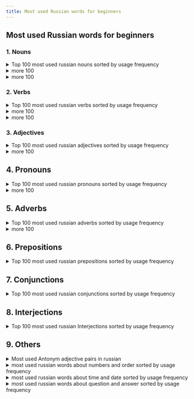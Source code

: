 ```yaml
---
title: Most used Russian words for beginners
---
```


## Most used Russian words for beginners

### 1. Nouns

<details>
  <summary>Top 100 most used russian nouns sorted by usage frequency</summary>
  <p>


1. человек (person)

2. время (time)

3. год (year)

4. дело (matter, business)

5. жизнь (life)

6. день (day)

7. работа (work, job)

8. слово (word)

9. место (place, location)

10. время года (season)

11. сторона (side)

12. вопрос (question)

13. дом (house, home)

14. рука (hand)

15. страна (country)

16. мир (world, peace)

17. глаз (eye)

18. ребенок (child)

19. женщина (woman)

20. точка (point, dot)

21. вещь (thing, object)

22. комната (room)

23. мать (mother)

24. история (history, story)

25. отец (father)

26. вода (water)

27. нога (leg, foot)

28. голова (head)

29. название (name, title)

30. право (right, law)

31. дорога (road, way)

32. месяц (month)

33. свет (light)

34. группа (group)

35. речь (speech, language)

36. земля (earth, land)

37. пора (time, season)

38. ряд (row, line)

39. сердце (heart)

40. решение (decision, solution)

41. возможность (possibility, opportunity)

42. город (city, town)

43. начало (beginning, start)

44. порядок (order, arrangement)

45. душа (soul)

46. знание (knowledge)

47. идея (idea)

48. путь (way, path)

49. качество (quality)

50. момент (moment, point in time)

51. связь (connection, communication)

52. здание (building)

53. мужчина (man)

54. процесс (process)

55. улица (street)

56. цель (goal, objective)

57. положение (position, situation)

58. девушка (girl)

59. газета (newspaper)

60. кровь (blood)

61. занятие (lesson, occupation)

62. уровень (level)

63. час (hour)

64. событие (event)

65. глава (chapter, head)

66. здоровье (health)

67. документ (document)

68. состояние (state, condition)

69. описание (description)

70. руководитель (leader, manager)

71. врач (doctor)

72. письмо (letter)

73. пример (example)

74. вид (kind, type)

75. поле (field)

76. наука (science)

77. материал (material, substance)

78. звук (sound)

79. музыка (music)

80. угол (angle, corner)

81. граница (border, boundary)

82. организация (organization)

83. регистрация (registration)

84. растение (plant)

85. смысл (meaning, sense)

86. суд (court)

87. рынок (market)

88. культура (culture)

89. центр (center)

90. экономика (economy)

91. тело (body)

92. труд (labor, work)

93. свобода (freedom)

94. здание (construction, building)

95. капитал (capital)

96. герой (hero)

97. стол (table)

98. планета (planet)

99. оружие (weapon)

100. матч (match)

  </p>
</details>


<details>
  <summary>more 100</summary>
  <p>


101. масса (mass, weight)

102. победа (victory, win)

103. гость (guest)

104. доллар (dollar)

105. экран (screen)

106. голос (voice)

107. курс (course, rate)

108. дурак (fool)

109. гора (mountain)

110. побег (escape, breakout)

111. зуб (tooth)

112. камень (stone)

113. стена (wall)

114. океан (ocean)

115. лес (forest, woods)

116. рубль (ruble)

117. карман (pocket)

118. красота (beauty)

119. плечо (shoulder)

120. ресторан (restaurant)

121. кровать (bed)

122. песня (song)

123. государство (state, government)

124. щека (cheek)

125. кровля (roof)

126. шанс (chance, opportunity)

127. парень (guy, lad)

128. мечта (dream)

129. бок (side, flank)

130. рассказ (story, tale)

131. платье (dress)

132. сестра (sister)

133. крыша (roof)

134. копия (copy)

135. кот (cat)

136. армия (army)

137. взгляд (look, glance)

138. погода (weather)

139. кредит (credit)

140. кофе (coffee)

141. тема (theme, topic)

142. длина (length)

143. кабель (cable)

144. знак (sign, symbol)

145. телефон (telephone, phone)

146. растение (plant)

147. участок (plot, land plot)

148. ящик (box, drawer)

149. бумага (paper)

150. банк (bank)

151. лист (sheet, leaf)

152. река (river)

153. музей (museum)

154. костюм (suit)

155. механизм (mechanism)

156. удовольствие (pleasure, enjoyment)

157. белок (protein)

158. генерал (general)

159. куст (bush)

160. книжка (booklet, small book)

161. здоровье (health)

162. показатель (indicator)

163. кресло (chair)

164. ветер (wind)

165. главное (main thing, essential)

166. танк (tank)

167. грудь (chest, breast)

168. медведь (bear)

169. здание (building)

170. собака (dog)

171. хозяин (owner, master)

172. судьба (fate, destiny)

173. краска (paint)

174. ковер (carpet, rug)

175. доктор (doctor)

176. нос (nose)

177. труба (pipe, tube)

178. кухня (kitchen)

179. знакомый (acquaintance, familiar person)

180. лампа (lamp)

181. кинотеатр (cinema, movie theater)

182. бизнес (business)

183. площадь (square)

184. песок (sand)

185. газ (gas)

186. металл (metal)

187. реставрация (restoration)

188. пленка (film, tape)

189. победитель (winner, victor)

190. портрет (portrait)

191. карта (map, card)

192. магазин (shop, store)

193. режим (mode, regime)

194. кровотечение (bleeding)

195. реклама (advertisement, ad)

196. кисть (brush, hand)

197. воспоминание (memory, remembrance)

198. сигарета (cigarette)

199. попытка (attempt, try)

200. корм (feed, food)

  </p>
</details>

<details>
  <summary>more 100</summary>
  <p>


201. проблема (problem)

202. птица (bird)

203. трубка (tube, pipe)

204. молоко (milk)

205. план (plan)

206. трава (grass)

207. грязь (dirt, mud)

208. концерт (concert)

209. гараж (garage)

210. лодка (boat)

211. взрыв (explosion)

212. бой (fight, battle)

213. занавес (curtain)

214. касание (touch)

215. кисточка (brush, small brush)

216. подсказка (hint, clue)

217. рыба (fish)

218. корпус (body, hull)

219. крыло (wing)

220. толпа (crowd)

221. линия (line)

222. метр (meter)

223. ветка (branch)

224. лето (summer)

225. кресли (crystal)

226. пистолет (pistol, gun)

227. колено (knee)

228. бабушка (grandmother)

229. баня (bathhouse, sauna)

230. бассейн (pool)

231. природа (nature)

232. давление (pressure)

233. желание (desire, wish)

234. вечер (evening)

235. масло (oil, butter)

236. палец (finger, toe)

237. угроза (threat)

238. знакомство (acquaintance, meeting)

239. летчик (pilot)

240. тайна (mystery, secret)

241. металлик (metallic)

242. золото (gold)

243. капитан (captain)

244. ящерица (lizard)

245. ночь (night)

246. дача (country house, dacha)

247. воздух (air)

248. зима (winter)

249. зерно (grain)

250. рубашка (shirt)

251. свинья (pig)

252. дама (lady)

253. учитель (teacher)

254. камера (camera, chamber)

255. мотоцикл (motorcycle)

256. вода (vodka)

257. пиво (beer)

258. рождение (birth)

259. реставратор (restorer)

260. гриб (mushroom)

261. яблоко (apple)

262. диск (disk)

263. плот (raft)

264. память (memory)

265. лапа (paw)

266. головоломка (puzzle)

267. снег (snow)

268. стул (chair)

269. губа (lip)

270. нора (burrow, den)

271. театр (theater)

272. микрофон (microphone)

273. лосось (salmon)

274. территория (territory)

275. жилье (housing, accommodation)

276. пища (food, nourishment)

277. сезон (season)

278. кровать (bed)

279. балкон (balcony)

280. груз (load, cargo)

281. маршрут (route)

282. средство (means, remedy)

283. муравей (ant)

284. деньги (money)

285. заяц (hare)

286. крест (cross)

287. полоса (strip, band)

288. период (period)

289. молния (lightning)

290. девочка (little girl)

291. пшеница (wheat)

292. крючок (hook)

293. крепость (fortress, stronghold)

294. стекло (glass)

295. дух (spirit)

296. пуля (bullet)

297. солнце (sun)

298. железо (iron)

299. чемодан (suitcase)

300. дым (smoke)

  </p>
</details>

### 2. Verbs

<details>
  <summary>Top 100 most used russian verbs sorted by usage frequency</summary>
  <p>


1. быть (to be)

2. иметь (to have)

3. делать (to do, to make)

4. говорить (to speak, to say)

5. знать (to know)

6. стать (to become)

7. видеть (to see)

8. думать (to think)

9. жить (to live)

10. работать (to work)

11. дать (to give)

12. любить (to love)

13. пойти (to go)

14. обеспечивать (to provide)

15. сделать (to do, to make)

16. чувствовать (to feel)

17. понимать (to understand)

18. оставаться (to remain)

19. решить (to solve, to decide)

20. получить (to receive, to get)

21. начать (to start, to begin)

22. стоить (to cost)

23. прийти (to come)

24. играть (to play)

25. продавать (to sell)

26. смотреть (to watch, to look)

27. показывать (to show)

28. ждать (to wait)

29. спросить (to ask)

30. узнать (to find out, to learn)

31. открыть (to open)

32. заниматься (to be engaged in, to deal with)

33. вести (to lead, to conduct)

34. ехать (to go, to ride)

35. готовить (to cook, to prepare)

36. считать (to count, to consider)

37. помочь (to help)

38. писать (to write)

39. вернуться (to return)

40. слышать (to hear)

41. забыть (to forget)

42. уходить (to leave, to go away)

43. изменить (to change)

44. брать (to take)

45. подумать (to think)

46. описывать (to describe)

47. сказать (to say, to tell)

48. принимать (to take, to accept)

49. сидеть (to sit)

50. учиться (to study, to learn)

51. работать (to work)

52. входить (to enter)

53. остановить (to stop)

54. вспомнить (to remember)

55. выйти (to go out, to exit)

56. увидеть (to see)

57. закончить (to finish, to complete)

58. планировать (to plan)

59. устанавливать (to install, to set up)

60. улыбаться (to smile)

61. позволять (to allow, to permit)

62. рассказывать (to tell, to narrate)

63. общаться (to communicate, to socialize)

64. убить (to kill)

65. взять (to take)

66. звонить (to call, to ring)

67. служить (to serve)

68. гулять (to walk, to stroll)

69. встретить (to meet)

70. участвовать (to participate)

71. лежать (to lie)

72. удаться (to succeed)

73. возникать (to arise, to appear)

74. действовать (to act)

75. написать (to write)

76. снимать (to remove, to take off)

77. представлять (to represent)

78. нравиться (to like)

79. выглядеть (to look, to appear)

80. читать (to read)

81. узнавать (to recognize, to identify)

82. привести (to lead, to bring)

83. пройти (to pass, to go through)

84. летать (to fly)

85. держать (to hold)

86. приобретать (to acquire, to obtain)

87. готовиться (to prepare, to get ready)

88. подходить (to approach, to fit)

89. состоять (to consist, to be composed)

90. приняться (to undertake, to start)

91. подниматься (to rise, to go up)

92. включать (to include, to turn on)

93. приходиться (to happen, to occur)

94. обрабатывать (to process, to treat)

95. проходить (to pass, to go through)

96. определять (to determine, to define)

97. собираться (to gather, to plan to do something)

98. помнить (to remember)

99. вести себя (to behave)

100. улучшать (to improve)

  </p>
</details>

<details>
  <summary>more 100</summary>
  <p>


101. бежать (to run)

102. найти (to find)

103. пить (to drink)

104. принести (to bring)

105. попробовать (to try)

106. оставить (to leave)

107. продолжать (to continue)

108. действительно (to be really, actually)

109. рассматривать (to consider, to examine)

110. понять (to understand)

111. растут (to grow)

112. спать (to sleep)

113. интересоваться (to be interested in)

114. выражать (to express)

115. пробовать (to taste, to try)

116. описать (to describe)

117. отвечать (to answer, to reply)

118. смотреться (to look, to appear)

119. стараться (to try hard, to make an effort)

120. привыкнуть (to get used to)

121. охватывать (to cover, to embrace)

122. пропустить (to miss, to skip)

123. терять (to lose)

124. смеяться (to laugh)

125. обращаться (to address, to appeal)

126. позволить (to allow, to permit)

127. учить (to teach)

128. обнаружить (to discover, to find out)

129. просить (to ask for, to request)

130. соответствовать (to correspond, to match)

131. включить (to turn on)

132. следить (to follow, to keep track of)

133. направить (to direct, to send)

134. считаться (to be considered, to be regarded as)

135. пропадать (to disappear, to vanish)

136. покупать (to buy)

137. появляться (to appear, to show up)

138. развиваться (to develop, to evolve)

139. посмотреть (to watch, to see)

140. поставить (to put, to place)

141. обеспечиваться (to be provided, to be ensured)

142. отметить (to note, to mark)

143. ударить (to hit, to strike)

144. запомнить (to memorize, to remember)

145. превратиться (to turn into, to transform)

146. образовываться (to form, to be formed)

147. превосходить (to exceed, to surpass)

148. относиться (to relate to, to have to do with)

149. зависеть (to depend)

150. приводить (to lead, to bring)

151. приступить (to start, to begin)

152. обладать (to possess, to have)

153. поддерживать (to support, to maintain)

154. показать (to show)

155. сниматься (to act, to be filmed)

156. возникнуть (to arise, to appear)

157. обеспечивают (to provide, to ensure)

158. описываться (to be described)

159. заключаться (to consist in, to be based on)

160. использоваться (to be used, to be employed)

161. договориться (to agree, to make an agreement)

162. посетить (to visit)

163. применять (to apply, to use)

164. поднимать (to raise, to lift)

165. пройти (to pass, to go through)

166. обратиться (to turn to, to apply to)

167. увеличиваться (to increase)

168. располагать (to have, to dispose)

169. влиять (to influence)

170. включаться (to be included, to turn on)

171. приступать (to begin, to start)

172. дождаться (to wait for, to hold out for)

173. добиться (to achieve, to attain)

174. принадлежать (to belong)

175. сравнивать (to compare)

176. вынести (to take out, to carry away)

177. прибыть (to arrive)

178. забрать (to take away, to pick up)

179. воспользоваться (to use, to take advantage of)

180. охватить (to cover, to embrace)

181. выделить (to allocate, to separate)

182. присутствовать (to be present)

183. проверить (to check, to verify)

184. установиться (to settle, to establish)

185. продолжаться (to continue)

186. изучать (to study, to learn)

187. расположиться (to be located, to settle down)

188. разговаривать (to talk, to converse)

189. занимать (to occupy, to take)

190. устраивать (to arrange, to organize)

191. приниматься (to undertake, to start)

192. охотиться (to hunt)

193. добраться (to reach, to get to)

194. связываться (to connect, to communicate)

195. держаться (to hold on, to cling to)

196. страдать (to suffer)

197. распределить (to distribute, to allocate)

198. решать (to solve, to decide)

199. собирать (to collect, to gather)

200. обрабатывать (to process, to treat)

  </p>
</details>

<details>
  <summary>more 100</summary>
  <p>


201. вырабатывать (to develop, to produce)

202. покрыть (to cover)

203. завершить (to finish, to complete)

204. оставлять (to leave behind)

205. доказать (to prove)

206. обеспечить (to provide, to ensure)

207. присоединиться (to join, to become a member of)

208. уделять (to dedicate, to give)

209. возобновить (to renew, to resume)

210. сопровождать (to accompany)

211. приготовить (to prepare)

212. достигать (to achieve, to reach)

213. убедиться (to make sure, to verify)

214. происходить (to happen, to occur)

215. участвовать (to participate)

216. отличаться (to differ, to be distinguished by)

217. возникать (to arise, to appear)

218. проходить (to pass, to go through)

219. почувствовать (to feel)

220. возможно (possibly, perhaps)

221. получиться (to turn out, to succeed)

222. находиться (to be located, to be found)

223. разработать (to develop, to work out)

224. выступать (to perform, to act)

225. улучшить (to improve, to enhance)

226. вести (to lead, to conduct)

227. сделаться (to become, to get)

228. измерить (to measure)

229. привезти (to bring, to deliver)

230. разбить (to break, to smash)

231. кончаться (to end, to finish)

232. превратить (to turn, to transform)

233. убивать (to kill)

234. удерживать (to hold back, to keep)

235. давать (to give)

236. решиться (to decide, to make up one's mind)

237. устроить (to arrange, to organize)

238. считывать (to read, to scan)

239. рассказывать (to tell, to narrate)

240. подходить (to approach, to fit)

241. оценивать (to estimate, to evaluate)

242. победить (to win, to defeat)

243. объявить (to announce, to declare)

244. перевести (to translate, to transfer)

245. убирать (to clean, to remove)

246. появиться (to appear, to emerge)

247. скрыть (to hide, to conceal)

248. украсть (to steal)

249. привыкать (to get used to)

250. уничтожить (to destroy, to annihilate)

251. присутствие (presence)

252. перенести (to transfer, to move)

253. возможность (possibility, opportunity)

254. простить (to forgive)

255. противиться (to resist, to oppose)

256. убедить (to persuade, to convince)

257. продавать (to sell)

258. соединить (to connect, to join)

259. настраивать (to tune, to adjust)

260. заменить (to replace, to substitute)

261. учиться (to study, to learn)

262. приближаться (to approach, to draw near)

263. настоять (to insist, to stand firm)

264. возможный (possible, potential)

265. следиться (to follow, to ensue)

266. убежден (convinced)

267. установить (to install, to establish)

268. принимать (to accept, to receive)

269. избежать (to avoid, to escape)

270. поднять (to lift, to raise)

271. принадлежность (belonging, membership)

272. предоставлять (to provide, to offer)

273. считаться (to be considered, to be regarded as)

274. настроение (mood)

275. определять (to define, to determine)

276. бить (to beat, to strike)

277. признак (sign, indication)

278. пользоваться (to use, to enjoy)

279. прошлый (past, previous)

280. увеличение (increase,growth)

281. обратить (to turn, to address)

282. быть (to be)

283. противоположный (opposite)

284. понимать (to understand)

285. сдать (to give in, to hand over)

286. подниматься (to rise, to go up)

287. применение (application, use)

288. доделать (to finish, to complete)

289. подход (approach, method)

290. образование (education, formation)

291. включение (inclusion, activation)

292. допустить (to allow, to admit)

293. прибытие (arrival)

294. необходимость (necessity, need)

295. восстановление (restoration, recovery)

296. представлять (to represent, to present)

297. внедрение (implementation, introduction)

298. существовать (to exist)

299. входить (to enter, to be a part of)

300. существенный (substantial, significant)

  </p>
</details>

### 3. Adjectives

<details>
  <summary>Top 100 most used russian adjectives sorted by usage frequency</summary>
  <p>


1. большой (big, large)

2. новый (new)

3. другой (other, another)

4. хороший (good, nice)

5. много (many, much)

6. первый (first)

7. разный (different, various)

8. свой (one's own)

9. долгий (long)

10. сильный (strong)

11. маленький (small, little)

12. важный (important, significant)

13. черный (black)

14. лучший (best)

15. белый (white)

16. дорогой (expensive, dear)

17. чистый (clean, pure)

18. ясный (clear, bright)

19. трудный (difficult, hard)

20. серый (gray)

21. красивый (beautiful)

22. старый (old)

23. синий (blue)

24. крепкий (strong, sturdy)

25. короткий (short)

26. теплый (warm)

27. русский (Russian)

28. главный (main, chief)

29. зеленый (green)

30. тонкий (thin, fine)

31. свежий (fresh)

32. темный (dark)

33. малый (small, little)

34. правильный (correct, proper)

35. средний (middle, average)

36. открытый (open)

37. ранний (early)

38. готовый (ready)

39. большинство (most, majority)

40. простой (simple, easy)

41. дешевый (cheap)

42. живой (alive, living)

43. голубой (light blue)

44. реальный (real, actual)

45. низкий (low)

46. тихий (quiet)

47. точный (accurate, precise)

48. сложный (complex, complicated)

49. душевный (emotional, heartfelt)

50. медленный (slow)

51. мощный (powerful, strong)

52. замечательный (wonderful, remarkable)

53. холодный (cold)

54. полный (full)

55. близкий (close, near)

56. желтый (yellow)

57. возможный (possible, potential)

58. мертвый (dead)

59. отдельный (separate, individual)

60. свободный (free, independent)

61. высокий (high, tall)

62. глубокий (deep)

63. слабый (weak)

64. круглый (round)

65. красный (red)

66. чужой (foreign, other people's)

67. длинный (long)

68. твой (your, yours)

69. музыкальный (musical)

70. нормальный (normal)

71. прямой (straight)

72. вкусный (tasty, delicious)

73. светлый (light, bright)

74. морской (marine, sea)

75. золотой (golden)

76. дикий (wild)

77. жаркий (hot)

78. смешной (funny, amusing)

79. частый (frequent, often)

80. интеллектуальный (intellectual)

81. современный (modern, contemporary)

82. тонкий (delicate, subtle)

83. бледный (pale)

84. мягкий (soft, gentle)

85. круглосуточный (24-hour)

86. глупый (stupid, foolish)

87. яркий (bright, vivid)

88. настоящий (real, genuine)

89. прекрасный (beautiful, excellent)

90. бережливый (frugal, economical)

91. худой (skinny, thin)

92. ненужный (unnecessary, unwanted)

93. жесткий (hard, tough)

94. крупный (large, big)

95. громкий (loud)

96. легкий (light, easy)

97. огромный (huge, enormous)

98. веселый (cheerful, merry)

99. густой(thick, dense)

100. домашний (domestic, home)

  </p>
</details>

<details>
  <summary>more 100</summary>
  <p>


101. температурный (thermal, temperature)

102. диагностический (diagnostic)

103. национальный (national, ethnic)

104. массовый (mass, popular)

105. высший (highest, top)

106. региональный (regional, local)

107. совместный (joint, shared)

108. счастливый (happy, fortunate)

109. женский (feminine, women's)

110. дурацкий (silly, foolish)

111. экономический (economic)

112. новогодний (New Year's, Christmas)

113. знакомый (familiar, known)

114. публичный (public, open)

115. вечный (eternal, everlasting)

116. заметный (noticeable, remarkable)

117. опасный (dangerous)

118. спокойный (calm, peaceful)

119. неправильный (incorrect, wrong)

120. медицинский (medical)

121. удивительный (amazing, astonishing)

122. духовный (spiritual, religious)

123. морозный (frosty, icy)

124. муниципальный (municipal)

125. советский (Soviet, communist)

126. взрослый (adult, grown-up)

127. действительный (valid, real)

128. оптимальный (optimal, best)

129. культурный (cultural)

130. бесплатный (free, costless)

131. хитрый (tricky, cunning)

132. инновационный (innovative)

133. качественный (quality, qualitative)

134. душный (stuffy, suffocating)

135. волшебный (magical, enchanted)

136. верный (true, faithful)

137. языковой (language, linguistic)

138. независимый (independent)

139. странный (strange, odd)

140. боевой (combat, fighting)

141. средиземноморский (Mediterranean)

142. прочный (durable, sturdy)

143. рабочий (working, labor)

144. пустой (empty, vacant)

145. летний (summer, summertime)

146. ограниченный (limited, restricted)

147. российский (Russian, of Russia)

148. масштабный (large-scale, extensive)

149. американский (American, of America)

150. духовой (wind, brass)

151. научный (scientific)

152. душевное (emotional, soulful)

153. забавный (fun, amusing)

154. кровавый (bloody)

155. затруднительный (difficult, problematic)

156. промышленный (industrial)

157. яростный (fierce, angry)

158. конкретный (concrete, specific)

159. механический (mechanical)

160. генетический (genetic)

161. исторический (historical)

162. дорожный (road, highway)

163. неизвестный (unknown)

164. дорогущий (expensive, pricey)

165. суровый (severe, harsh)

166. материальный (material)

167. свежевыжатый (freshly squeezed)

168. музыкальное (musical)

169. китайский (Chinese, of China)

170. зеленоватый (greenish)

171. общественный (social, public)

172. многолетний (perennial, long-term)

173. отличный (excellent, outstanding)

174. новейший (latest, newest)

175. профессиональный (professional)

176. бережный (careful, cautious)

177. рядовой (ordinary, common)

178. обязательный (obligatory, mandatory)

179. городской (urban, city)

180. национально-культурный (national-cultural)

181. непростой (not easy, complicated)

182. золоченый (gilded, gold-plated)

183. небольшой (small, little)

184. умный (smart, intelligent)

185. роскошный (luxurious)

186. огромное (huge, enormous)

187. моральный (moral, ethical)

188. сладкий (sweet)

189. молодой (young)

190. государственный (state, governmental)

191. криминальный (criminal)

192. прочитанный (read, read through)

193. жирный (fat, greasy)

194. душевное равновесие (emotional balance)

195. морское (marine, sea)

196. категорический (categorical, absolute)

197. растительный (vegetable, plant)

198. культовый (cult, iconic)

199. тонизирующий (tonic, invigorating)

200. душевно-трогательный (touching, heartwarming)

  </p>
</details>

## 4. Pronouns

<details>
  <summary>Top 100 most used russian pronouns sorted by usage frequency</summary>
  <p>


1. я (I)

2. он (he)

3. она (she)

4. оно (it)

5. мы (we)

6. вы (you, plural or formal)

7. они (they)

8. себя (oneself)

9. его (his)

10. ее (her)

11. их (their)

12. мой (my)

13. ты (you, singular and informal)

14. ваш (your, plural or formal)

15. свой (one's own)

16. вас (you, plural or formal)

17. наш (our)

18. иной (other, another)

19. кто-то (someone)

20. что-то (something)

21. что (that, what)

22. который (which, who)

23. этот (this)

24. тот (that)

25. никто (nobody)

26. ничто (nothing)

27. каждый (every, each)

28. сам (self)

29. сей (this)

30. такой (such)

31. весь (all, whole)

32. всякий (every, each)

33. любой (any, every)

34. совой (owl)

35. сколько (how many, how much)

36. своего (one's own)

37. мне (to me)

38. тебе (to you, singular and informal)

39. себе (to oneself)

40. ему (to him)

41. ей (to her)

42. нам (to us)

43. вам (to you, plural or formal)

44. им (to them)

45. это (this, it)

46. здесь (here)

47. там (there)

48. где (where)

49. когда (when)

50. как (how)

51. почему (why)

52. что-нибудь (something)

53. кто-нибудь (someone)

54. ничего (nothing)

55. никогда (never)

56. нельзя (it's impossible)

57. можно (it's possible)

58. навсегда (forever)

59. всегда (always)

60. часто (often)

61. редко (rarely)

62. мало (little, few)

63. много (many, much)

64. тут (here)

65. туда (there)

66. отсюда (from here)

67. оттуда (from there)

68. здесь (here)

69. там (there)

70. тоже (also, too)

71. другой (other, another)

72. один (one)

73. даже (even)

74. только (only, just)

75. уже (already)

76. еще (still, yet)

77. всюду (everywhere)

78. куда (where to)

79. откуда (where from)

80. так (so)

81. сейчас (now)

82. потом (then, later)

83. следующий (next, following)

84. предыдущий (previous)

85. внутри (inside)

86. снаружи (outside)

87. недалеко (not far)

88. далеко (far)

89. вместе (together)

90. отдельный (separate, individual)

91. общий (common, general)

92. разный (different, various)

93. некоторый (some, certain)

94. полный (full)

95. пустой (empty)

96. первый (first)

97. последний (last)

98. средний (middle, average)

99. местный (local)

100. главный (main, chief)

  </p>
</details>

<details>
  <summary>more 100</summary>
  <p>


101. весьма (very, quite)

102. вероятно (probably, likely)

103. сначала (at first, initially)

104. потому (therefore, then)

105. именно (exactly, precisely)

106. ведь (after all, because)

107. также (also, as well)

108. всех (all, everyone)

109. некий (a certain, some)

110. тоже самое (the same thing)

111. чей (whose)

112. твой (your, singular and informal)

113. ещё один (one more, another)

114. некто (someone, somebody)

115. ничей (nobody's, none)

116. где-то (somewhere)

117. куда-то (somewhere)

118. что-нибудь еще (something else)

119. кто-нибудь еще (someone else)

120. ничего нового (nothing new)

121. никакой (no, none)

122. другие (other, others)

123. каждый раз (every time)

124. настоящий (real, genuine)

125. несмотря на (despite, in spite of)

126. вместо (instead of)

127. возможно (possibly, perhaps)

128. всего (all, total)

129. сильно (strongly, heavily)

130. где-нибудь (somewhere)

131. куда-нибудь (somewhere)

132. кто-то другой (someone else)

133. ничего не делать (to do nothing)

134. никак не могу (can't)

135. друг друга (each other)

136. каждый день (every day)

137. насколько (how much, to what extent)

138. вне (outside, beyond)

139. возле (near, beside)

140. вокруг (around)

141. позже (later)

142. раньше (earlier)

143. впереди (ahead, in front)

144. позади (behind)

145. внутрь (into, inside)

146. наружу (out, outside)

147. каждый год (every year)

148. почему-то (for some reason)

149. туда-сюда (back and forth)

150. вообще (generally, altogether)

151. где-нибудь еще (somewhere else)

152. куда-нибудь еще (somewhere else)

153. кто-то еще (someone else)

154. ничего нового (nothing new)

155. никакой другой (no other)

156. другие люди (other people)

157. каждый человек (every person)

158. всем известно (it's well-known)

159. сильно повлияло (had a strong impact)

160. где-то рядом (somewhere nearby)

161. куда-то исчез (disappeared somewhere)

162. кто-то здесь (someone is here)

163. ничего не понимаю (don't understand anything)

164. никак не могу понять (can't understand)

165. друг другу (to each other)

166. каждый месяц (every month)

167. насколько я знаю (as far as I know)

168. вне контроля (out of control)

169. возле реки (by the river)

170. вокруг света (around the world)

171. позже вечером (later in the evening)

172. раньше утром (earlier in the morning)

173. впереди всех (ahead of everyone)

174. позади меня (behind me)

175. внутри дома (inside the house)

176. наружу из окна (out of the window)

177. каждый клиент (every customer)

178. почему-то не работает (doesn't work for some reason)

179. туда-сюда ходит (goes back and forth)

180. вообще-то (actually, in fact)

181. где-нибудь далеко (somewhere far away)

182. куда-нибудь дальше (somewhere further)

183. кто-то там (someone is there)

184. ничего не знаю (don't know anything)

185. никак не могу найти (can't find)

186. другими словами (in other words)

187. каждый разный (every different)

188. всем спасибо (thank you all)

189. сильно измениться (to change greatly)

190. где-то в глубине (somewhere deep inside)

191. куда-то ушел (went somewhere)

192. кто-то позвонил (someone called)

193. ничего не помню (don't remember anything)

194. никак не могу понять (can't understand)

195. друг против друга (against each other)

196. каждый годный (every suitable)

197. насколько это важно (how important it is)

198. вне зависимости (regardless)

199. возле дома (near the house)

200. вокруг шума (around the noise)

  </p>
</details>

## 5. Adverbs

<details>
  <summary>Top 100 most used russian adverbs sorted by usage frequency</summary>
  <p>


1. уже (already)

2. очень (very)

3. тоже (also)

4. сейчас (now)

5. там (there)

6. здесь (here)

7. даже (even)

8. всегда (always)

9. никогда (never)

10. потом (later, afterwards)

11. совсем (completely)

12. немного (a little)

13. больше (more)

14. хорошо (well)

15. теперь (now, nowadays)

16. где (where)

17. почти (almost)

18. быстро (quickly, fast)

19. наверное (probably)

20. иногда (sometimes)

21. сначала (at first)

22. слишком (too)

23. недавно (recently)

24. просто (simply, just)

25. возможно (possibly)

26. еще (still, yet, again)

27. рано (early)

28. нормально (normally, fine)

29. много (a lot, many)

30. медленно (slowly)

31. вполне (quite)

32. вдруг (suddenly)

33. уже не (no longer)

34. вместе (together)

35. всё ещё (still)

36. тут (here)

37. обычно (usually)

38. наверняка (for sure, certainly)

39. никак (in no way)

40. обратно (back, backwards)

41. мало (few, little)

42. нормальный (normal)

43. почему-то (for some reason)

44. наверх (upstairs)

45. зачем (why)

46. хороший (good)

47. сейчас же (right now)

48. по-прежнему (as before)

49. далеко (far)

50. когда-то (sometime)

51. наконец (finally)

52. тщательно (thoroughly)

53. где-то (somewhere)

54. почему (why)

55. вниз (down)

56. внутри (inside)

57. примерно (approximately)

58. обратиться (to turn)

59. недолго (not for long)

60. поздно (late)

61. внешне (externally)

62. накануне (on the eve, the day before)

63. вчера (yesterday)

64. обратный (opposite)

65. более (more)

66. дома (at home)

67. всерьез (seriously)

68. кстати (by the way)

69. по-разному (differently)

70. раз (once)

71. чуть (a little bit, slightly)

72. отдельно (separately)

73. точно (exactly)

74. туда (there, to that place)

75. куда (where to)

76. наоборот (on the contrary)

77. неплохо (not bad)

78. назад (back, backwards)

79. по-прежнему (as before)

80. вперед (forward)

81. иногда же (sometimes)

82. навсегда (forever)

83. скоро (soon)

84. едва (barely, hardly)

85. где-нибудь (somewhere)

86. навстречу (towards)

87. затем (then, afterwards)

88. близко (close)

89. кстати говоря (by the way)

90. почему-то не (for some reason not)

91. обратить внимание (to pay attention)

92. никакой (no)

93. впереди (ahead, in front)

94. норма (norm)

95. малыш (little one)

96. давно (long ago)

97. наверно (probably)

98. обратиться к (to address)

99. отдельный (separate)

100. точный (precise)

  </p>
</details>

<details>
  <summary>more 100</summary>
  <p>


101. легко (easily, lightly)

102. всякий раз (every time)

103. вдвое (twice as much)

104. никуда (nowhere)

105. по-прежнему не (still not)

106. наверное не (probably not)

107. вполне возможно (quite possible)

108. давайте (let's)

109. ничуть не (not at all)

110. сразу же (immediately)

111. вовсе не (not at all)

112. ничего не (nothing)

113. прежде всего (first of all)

114. к сожалению (unfortunately)

115. позднее (later)

116. непременно (necessarily)

117. следующим образом (as follows)

118. крепко (firmly)

119. постоянно (constantly)

120. внимательно (carefully)

121. изредка (occasionally)

122. совершенно не (not at all)

123. немало (quite a few)

124. вполне вероятно (quite likely)

125. вне (outside)

126. все-таки (after all, nevertheless)

127. как-то (somehow)

128. вслед за (following)

129. кругом (around)

130. справа (on the right)

131. налево (to the left)

132. громко (loudly)

133. внезапно (suddenly)

134. предельно (extremely)

135. практически (practically)

136. вместе с тем (at the same time)

137. солидно (solidly)

138. везде (everywhere)

139. впереди глаз (in front of one's eyes)

140. почти не (almost not)

141. более того (moreover)

142. ничуть (at all)

143. всё-таки не (still not)

144. незаметно (unnoticeably)

145. впереди всех (ahead of everyone)

146. прежде (before)

147. столько (so much)

148. чтобы (in order to)

149. почти всегда (almost always)

150. впервые (for the first time)

151. неправильно (incorrectly)

152. особенно (especially)

153. непосредственно (directly)

154. вдвойне (twice as much)

155. вдобавок (in addition)

156. как бы (so to speak, as if)

157. налево от (to the left of)

158. впереди всех остальных (ahead of everyone else)

159. справа от (to the right of)

160. просто так (just like that)

161. невероятно (incredibly)

162. впереди времени (ahead of time)

163. во-первых (firstly)

164. между тем (meanwhile)

165. справа внизу (on the bottom right)

166. вдоль (along)

167. тайком (secretly)

168. налево внизу (on the bottom left)

169. всегда же (always)

170. при этом (at the same time)

171. всё же (still, nevertheless)

172. неважно (it doesn't matter)

173. куда-нибудь (somewhere)

174. вдвое больше (twice as much)

175. налево вверху (on the top left)

176. налево вверху от (above and to the left of)

177. вдвое меньше (twice as small)

178. прежде всего не (not primarily)

179. впереди нас (ahead of us)

180. впервые за (for the first time in)

181. впереди отряда (ahead of the squad)

182. вдоль берега (along the shore)

183. впереди планеты всей (ahead of the whole planet)

184. вдоль реки (along the river)

185. налево от центра (to the left of the center)

186. налево от дороги (to the left of the road)

187. впереди глазами (before one's eyes)

188. впереди группы (ahead of the group)

189. вдвое больше чем (twice as much as)

190. впереди конкурентов (ahead of competitors)

191. вдвое меньше чем (twice as small as)

192. вдвое быстрее (twice as fast)

193. впереди своего времени (ahead of one's time)

194. налево от центра города (to the left of the city center)

195. впереди своей эпохи (ahead of its time)

196. впереди всех на свете (ahead of everyone in the world)

197. налево от главного входа (to the left of the main entrance)

198. налево от главной дороги (to the left of the main road)

199. вдвое больше чем у (twice as much as for)

200. налево от центра главного города (to the left of the center of the main city)

  </p>
</details>

## 6. Prepositions

<details>
  <summary>Top 100 most used russian prepositions sorted by usage frequency</summary>
  <p>


1. в (in, into, to)

2. на (on, onto, at)

3. из (from, out of)

4. с (with, from)

5. по (on, along, by)

6. перед (in front of, before)

7. за (behind, after, for)

8. к (to, towards)

9. о (about, of)

10. от (from, of, about)

11. до (until, to)

12. при (at, with)

13. между (between, among)

14. над (above, over)

15. под (under, below)

16. про (about, concerning)

17. через (across, through)

18. около (near, about)

19. мимо (past, by)

20. вокруг (around)

21. в течение (during)

22. вместо (instead of)

23. среди (among, amidst)

24. из-за (because of, due to)

25. в связи с (in connection with)

26. благодаря (thanks to)

27. без (without)

28. из-под (from under)

29. во время (during)

30. возле (near, by)

31. после (after)

32. с помощью (with the help of)

33. в пределах (within)

34. в отличие от (in contrast to, unlike)

35. после того как (after)

36. перед тем как (before)

37. позади (behind)

38. путем (by means of)

39. в рамках (within the framework of)

40. посредством (by means of)

41. по сравнению с (compared to, in comparison with)

42. вокруг света (around the world)

43. назад (back)

44. на берегу (on the shore)

45. на протяжении (over, during)

46. на противоположной стороне (on the opposite side)

47. на основании (on the basis of)

48. наряду с (along with)

49. ниже (below)

50. находясь (while being)

51. об (about, of)

52. обо (about)

53. относительно (regarding, concerning)

54. пересекая (crossing)

55. по всей (all over)

56. по мере (as, according to)

57. посередине (in the middle of)

58. по сути (in fact)

59. посреди (in the midst of, among)

60. пред (before)

61. предо (before)

62. прошлым летом (last summer)

63. сзади (behind)

64. согласно (according to)

65. среди прочего (among other things)

66. с целью (with the purpose of)

67. у (at, by, near)

68. участвуя (participating)

69. через несколько (in a few)

70. чрез (through)

71. вблизи (near, close to)

72. в виде (in the form of)

73. в зависимости от (depending on)

74. вместе с (together with)

75. вне зависимости от (regardless of)

76. в отличие (unlike)

77. впереди (ahead of)

78. впереди времени (ahead of time)

79. впереди графика (ahead of schedule)

80. впереди графиком (ahead of schedule)

81. вне (outside of)

82. внутри (inside of)

83. внутрь (into, inside)

84. в обмен на (in exchange for)

85. в отличие от того (unlike that)

86. вокруг головы (around the head)

87. вокруг света (around the globe)

88. вокруг города (around the city)

89. вокруг солнца (around the sun)

90. вокруг шеи (around the neck)

91. в течение дня (during the day)

92. в течение недели (duringthe week)

93. в течение года (during the year)

94. в течение жизни (during the lifetime)

95. в течение месяца (during the month)

96. до того как (before)

97. за счет (at the expense of)

98. из-за того что (because of the fact that)

99. из-под воды (from under the water)

100. из учета (taking into account)

  </p>
</details>

## 7. Conjunctions

<details>
  <summary>Top 100 most used russian conjunctions sorted by usage frequency</summary>
  <p>


1. и (and)

2. или (or)

3. но (but)

4. а (but, however)

5. потому что (because)

6. так что (so that)

7. чтобы (in order to)

8. как (like, as)

9. чем (than)

10. когда (when)

11. после того, как (after)

12. прежде чем (before)

13. если (if)

14. хотя (although)

15. либо (either, or)

16. не только... но и (not only... but also)

17. будто бы (as if)

18. как будто (as if, as though)

19. что (that)

20. пока (while)

  </p>
</details>

## 8. Interjections

<details>
  <summary>Top 100 most used russian Interjections sorted by usage frequency</summary>
  <p>


1. да (yes)

2. нет (no)

3. ой (oh)

4. ах (ah)

5. ура (hurray)

6. браво (bravo)

7. фу (eww)

8. боже (oh my God)

9. ого (wow)

10. блин (darn)

11. беда (oh no)

12. жаль (what a pity)

13. их (ouch)

14. ух (wow)

15. ку-ку (peekaboo)

16. чё (what)

  </p>
</details>

## 9. Others

<details>
  <summary>Most used Antonym adjective pairs in russian</summary>
  <p>


1. большой - маленький (big - small)

2. высокий - низкий (tall - short)

3. длинный - короткий (long - short)

4. широкий - узкий (wide - narrow)

5. толстый - тонкий (thick - thin)

6. глубокий - поверхностный (deep - superficial)

7. дорогой - дешевый (expensive - cheap)

8. медленный - быстрый (slow - fast)

9. здоровый - болезненный (healthy - sick)

10. тихий - шумный (quiet - noisy)

11. светлый - темный (light - dark)

12. легкий - тяжелый (light - heavy)

13. простой - сложный (simple - complex)

14. горячий - холодный (hot - cold)

15. мокрый - сухой (wet - dry)

16. чистый - грязный (clean - dirty)

17. свободный - занятый (free - busy)

18. круглый - острый (round - sharp)

19. мягкий - жесткий (soft - hard)

20. новый - старый (new - old)

21. красивый - уродливый (beautiful - ugly)

22. прекрасный - ужасный (gorgeous - awful)

23. хороший - плохой (good - bad)

24. веселый - грустный (happy - sad)

25. правильный - неправильный (correct - incorrect)

26. активный - пассивный (active - passive)

27. настоящий - ложный (real - false)

28. бедный - богатый (poor - rich)

29. здравый - безумный (sane - insane)

30. сильный - слабый (strong - weak)

31. серьезный - непринужденный (serious - casual)

32. нежный - грубый (gentle - rough)

33. истинный - ложный (true - false)

34. любимый - нелюбимый (beloved - unloved)

35. мертвый - живой (dead - alive)

36. нормальный - аномальный (normal - abnormal)

37. открытый - закрытый (open - closed)

38. пустой - полный (empty - full)

39. современный - старомодный (modern - old-fashioned)

40. счастливый - несчастный (happy - unhappy)

41. твердый - мягкий (firm - soft)

42. уверенный - неуверенный (confident - uncertain)

43. честный - нечестный (honest - dishonest)

44. ясный - неясный (clear - unclear)

45. знакомый - незнакомый (familiar - unfamiliar)

46. забавный - скучный (funny - boring)

47. здоровый - нездоровый (healthy - unhealthy)

48. известный - неизвестный (known - unknown)

49. крупный - мелкий (large - small)

50. лучший - худший (best - worst)

51. молодой - старший (young - old)

52. неверный - верный (wrong - right)

53. нижний - верхний (lower - upper)

54. огромный - крошечный (huge - tiny)

55. опытный - неопытный (experienced - inexperienced)

56. порядочный - непорядочный (decent - indecent)

57. прежний - нынешний (former - current)

58. противоположный - сходный (opposite - similar)

59. приятный - неприятный (pleasant - unpleasant)

60. реальный - нереальный (real - unreal)

61. симметричный - асимметричный (symmetrical - asymmetrical)

62. смелый - трусливый (brave - cowardly)

63. суровый - мягкий (severe - gentle)

64. трудный - легкий (difficult - easy)

65. умный - глупый (smart - stupid)

66. усталый - отдохнувший (tired - rested)

67. уютный - неуютный (cozy - uncomfortable)

68. холодный - горячий (cold - hot)

69. целый - сломанный (whole - broken)

70. чистосердечный - лицемерный (sincere - hypocritical)

71. шумный - тихий (noisy - quiet)

72. энергичный - вялый (energetic - sluggish)

73. яркий - тусклый (bright - dull)

74. злой - добрый (angry - kind)

75. злостный - миролюбивый (malicious - peaceful)

76. искренний - лживый (sincere - deceitful)

77. качественный - некачественный (quality - low-quality)

78. круглый - угловатый (round - angular)

79. ленивый - трудолюбивый (lazy - hardworking)

80. медленный - быстрый (slow - fast)

81. многословный - молчаливый (talkative - silent)

82. молодой - зрелый (young - mature)

83. нежелательный - желательный (undesirable - desirable)

84. неплохой - плохой (not bad - bad)

85. неподвижный - подвижный (immobile - mobile)

86. неприятный - приятный (unpleasant - pleasant)

87. нечистый - чистый (unclean - clean)

88. неэффективный - эффективный (ineffective - effective)

89. обычный - необычный (ordinary - unusual)

90. одинаковый - разный (same - different)

91. откровенный - скрытный (frank - secretive)

92. открытый - закрытый (open - closed)

93. пассивный - активный (passive - active)

94. правильный - неправильный (correct - incorrect)

95. приятный - неприятный (pleasant - unpleasant)

96. расторопный - неуклюжий (nimble - clumsy)

97. семейный - независимый (family-oriented - independent)

98. свежий - протухший (fresh - stale)

99. свободный - занятый (free - busy)

100. сильный - слабый (strong - weak)

  </p>
</details>

<details>
  <summary>most used russian words about numbers and order sorted by usage frequency</summary>
  <p>


1. число (chislo) - number

2. цифра (tsifra) - digit

3. ноль (nol') - zero

4. один (odin) - one

5. два (dva) - two

6. три (tri) - three

7. четыре (chetyre) - four

8. пять (pyat') - five

9. шесть (shest') - six

10. семь (sem') - seven

11. восемь (vosem') - eight

12. девять (devyat') - nine

13. десять (desyat') - ten

14. первый (pervyj) - first

15. второй (vtoroy) - second

16. третий (tretij) - third

17. четвертый (chetvertyj) - fourth

18. пятый (pyatyj) - fifth

19. шестой (shestoj) - sixth

20. седьмой (sed'moj) - seventh

21. восьмой (vos'moj) - eighth

22. девятый (devyatyy) - ninth

23. десятый (desyatyy) - tenth

24. сотый (sotyy) - hundredth

25. тысячный (tysyachnyj) - thousandth

26. миллионный (millionnyj) - millionth

27. порядок (poryadok) - order

28. последний (posledniy) - last

29. следующий (sleduyushchiy) - next

30. предыдущий (predydushchiy) - previous

  </p>
</details>

<details>
  <summary>most used russian words about time and date sorted by usage frequency</summary>
  <p>


1. время (vremya) - time

2. час (chas) - hour

3. минута (minuta) - minute

4. секунда (sekunda) - second

5. день (den') - day

6. неделя (nedelya) - week

7. месяц (mesyats) - month

8. год (god) - year

9. сегодня (segodnya) - today

10. завтра (zavtra) - tomorrow

11. вчера (vchera) - yesterday

12. утро (utro) - morning

13. день (den') - day

14. вечер (vecher) - evening

15. полдень (polden') - noon

16. полночь (polnoch') - midnight

17. прошлый (proshlyj) - past

18. следующий (sleduyushchij) - next

19. ночь (noch') - night

20. будущее (budushchee) - future

21. первый (pervyj) - first

22. последний (poslednij) - last

23. неделя (nedelya) - Sunday

24. понедельник (ponedel'nik) - Monday

25. вторник (vtornik) - Tuesday

26. среда (sreda) - Wednesday

27. четверг (chetverg) - Thursday

28. пятница (pyatnitsa) - Friday

29. суббота (subbota) - Saturday

30. январь (yanvar') - January

  </p>
</details>

<details>
  <summary>most used russian words about question and answer sorted by usage frequency</summary>
  <p>


1. вопрос (vopros) - question

2. ответ (otvet) - answer

3. что (chto) - what

4. как (kak) - how

5. почему (pochemu) - why

6. где (gde) - where

7. когда (kogda) - when

8. сколько (skol'ko) - how much/many

9. какой (kakoj) - which/what kind of

10. кто (kto) - who

11. зачем (zachem) - why (for what purpose)

12. каким образом (kakim obrazom) - in what way

13. каков (kakov) - what is the nature of

14. какова (kakova) - what is the nature of (feminine)

15. каково (kakovo) - what is the nature of (neuter)

16. какой (kakoy) - what kind of

17. какая (kakaya) - what kind of (feminine)

18. какое (kakoe) - what kind of (neuter)

19. что такое (chto takoye) - what is

20. куда (kuda) - where to

21. откуда (otkuda) - where from

22. кому (komu) - to whom

23. чей (chey) - whose

24. каким (kakim) - in what way

25. каковы (kakovы) - what are the nature of (plural)

26. какие (kakie) - what kind of (plural)

27. какие (kakie) - which ones

28. сколько времени (skol'ko vremeni) - what time is it

29. можно (mozhno) - is it possible/can

30. можно ли (mozhno li) - is it possible

  </p>
</details>

